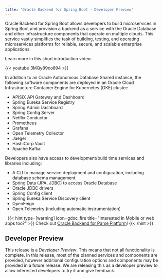 ```yaml
---
title: "Oracle Backend for Spring Boot - Developer Preview"
---
```


Oracle Backend for Spring Boot allows developers to build microservices in Spring Boot and provision a backend as a service with the Oracle Database and other infrastructure components that operate on multiple clouds. This service vastly simplifies the task of building, testing, and operating microservices platforms for reliable, secure, and scalable enterprise applications.

Learn more in this short introduction video:

{{< youtube 3MQy89oo894 >}}

In addition to an Oracle Autonomous Database Shared instance, the following software components are deployed in an Oracle Cloud Infrastructure Container Engine for Kubernetes (OKE) cluster:

- APISIX API Gateway and Dashboard
- Spring Eureka Service Registry
- Spring Admin Dashboard
- Spring Config Server
- Netflix Conductor
- Prometheus
- Grafana
- Open Telemetry Collector
- Jaeger
- HashiCorp Vault
- Apache Kafka

Developers also have access to development/build time services and libraries including:

- A CLI to manage service deployment and configuration, including database schema management
- Spring Data (JPA, JDBC) to access Oracle Database
- Oracle JDBC drivers
- Spring Config client
- Spring Eureka Service Discovery client
- OpenFeign
- Open Telemetry (including automatic instrumentation)

&nbsp;
{{< hint type=[warning] icon=gdoc_fire title="Interested in Mobile or web apps too?" >}}
Check out [Oracle Backend for Parse Platform](https://oracle.github.io/microservices-datadriven/mbaas/)!
{{< /hint >}}
&nbsp;

## Developer Preview

This release is a *Developer Preview*. This means that not all functionality is complete. In this release, most of the planned services and components are provided, however additional configuration options and components may be provided in a future release. We are releasing this as a developer preview to allow interested developers to try it and give feedback.
